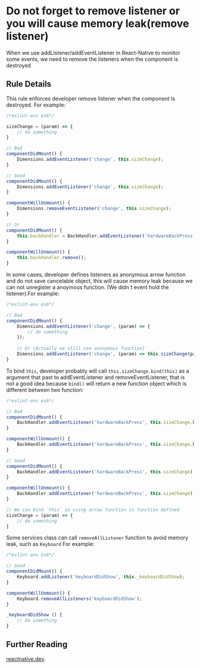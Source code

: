 # Do not forget to remove listener or you will cause memory leak(remove listener)

When we use addListener/addEventListener in React-Native to monitor some events, we need to remove the listeners when the component is destroyed

## Rule Details

This rule enforces developer remove listener when the component is destroyed. For example:

```js
/*eslint-env es6*/

sizeChange = (param) => {
    // do something
}

// Bad
componentDidMount() {
    Dimensions.addEventListener('change', this.sizeChange);
}

// Good
componentDidMount() {
    Dimensions.addEventListener('change', this.sizeChange);
}

componentWillUnmount() {
    Dimensions.removeEventListener('change', this.sizeChange);
}

// Or
componentDidMount() {
    this.backHandler = BackHandler.addEventListener('hardwareBackPress', this.sizeChange);
}

componentWillUnmount() {
    this.backHandler.remove();
}
```

In some cases, developer defines listeners as anonymous arrow function and do not save cancelable object, this will cause memory leak because we can not unregister a anoymous function. (We didn`t event hold the listener).For example: 


```js
/*eslint-env es6*/

// Bad
componentDidMount() {
    Dimensions.addEventListener('change', (param) => {
        // do something
    });
    
    // Or (Actually we still use anonymous function)
    Dimensions.addEventListener('change', (param) => this.sizeChange(param));
}
```

To bind `this`, developer probably will call `this.sizeChange.bind(this)` as a argument that past to addEventListener and removeEventListener, that is not a good idea because `bind()` will return a new function object which is different between two function:

```js
/*eslint-env es6*/

// Bad
componentDidMount() {
    BackHandler.addEventListener('hardwareBackPress', this.sizeChange.bind(this));
}

componentWillUnmount() {
    BackHandler.addEventListener('hardwareBackPress', this.sizeChange.bind(this));
}

// Good
componentDidMount() {
    BackHandler.addEventListener('hardwareBackPress', this.sizeChange);
}

componentWillUnmount() {
    BackHandler.addEventListener('hardwareBackPress', this.sizeChange);
}

// We can bind `this` as using arrow function in function defined
sizeChange = (param) => {
    // do something
}
```

Some services class can call `removeAllListener` function to avoid memory leak, such as `Keyboard` For example:

```js
/*eslint-env es6*/

// Good
componentDidMount() {
    Keyboard.addListener('keyboardDidShow', this._keyboardDidShow);
}

componentWillUnmount() {
    Keyboard.removeAllListeners('keyboardDidShow');
}

_keyboardDidShow () {
    // do something
}
```

## Further Reading

 [reactnative.dev](https://reactnative.dev/docs/keyboard).